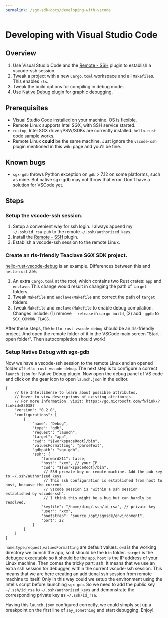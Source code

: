 ```yaml
---
permalink: /sgx-sdk-docs/developing-with-vscode
---
```


# Developing with Visual Studio Code

## Overview

1. Use Visual Studio Code and the [Remote - SSH](https://marketplace.visualstudio.com/items?itemName=ms-vscode-remote.remote-ssh) plugin to establish a vscode-ssh session.
2. Tweak a project with a new `Cargo.toml` workspace and all `Makefile`s. This enables `rls`.
3. Tweak the build options for compiling in debug mode.
4. Use [Native Debug](https://marketplace.visualstudio.com/items?itemName=webfreak.debug) plugin for graphic debugging.

## Prerequisites

* Visual Studio Code installed on your machine. OS is flexible.
* Remote Linux supports Intel SGX, with SSH service started.
* `rustup`, Intel SGX driver/PSW/SDKs are correctly installed. `hello-rust` code sample works.
* Remote Linux **could** be the same machine. Just ignore the `vscode-ssh` plugin mentioned in this wiki page and you'll be fine.

## Known bugs

* `sgx-gdb` throws Python exception on `gdb` > 7.12 on some platforms, such as
  mine. But native sgx-gdb may not throw that error. Don't have a solution for
  VSCode yet.

## Steps

### Setup the vscode-ssh session.

1. Setup a convenient way for ssh login. I always append my `~/.ssh/id_rsa.pub` to the remote `~/.ssh/authorized_keys`.
2. Install the [Remote - SSH](https://marketplace.visualstudio.com/items?itemName=ms-vscode-remote.remote-ssh) plugin.
3. Establish a vscode-ssh session to the remote Linux.

### Create an rls-friendly Teaclave SGX SDK project.

[hello-rust-vscode-debug](https://github.com/apacher/incubator-teaclave-sgx-sdk/tree/master/samplecode/hello-rust-vscode-debug)
is an example. Differences between this and `hello-rust` are:
1. An extra `Cargo.toml` at the root, which contains two Rust crates: `app` and `enclave`. This change would result in changing the path of `target` folders.
2. Tweak `Makefile` and `enclave/Makefile` and correct the path of `target` folders.
3. Tweak `Makefile` and `enclave/Makefile` to enable debug compilation. Changes
   include: (1) remove `--release` in `cargo build`, (2) add `-ggdb` to
   `SGX_COMMON_FLAGS`.

After these steps, the `hello-rust-vscode-debug` should be an rls-friendly
project. And open the remote folder of it in the VSCode main screen "Start -
open folder". Then autocompletion should work!

### Setup Native Debug with sgx-gdb

Now we have a vscode-ssh session to the remote Linux and an opened folder of
`hello-rust-vscode-debug`. The next step is to configure a correct `launch.json`
for Native Debug plugin. Now open the debug panel of VS code and click on the
gear icon to open `launch.json` in the editor.

```
{
    // Use IntelliSense to learn about possible attributes.
    // Hover to view descriptions of existing attributes.
    // For more information, visit: https://go.microsoft.com/fwlink/?linkid=830387
    "version": "0.2.0",
    "configurations": [
        {
            "name": "Debug",
            "type": "gdb",
            "request": "launch",
            "target": "app",
            "cwd": "${workspaceRoot}/bin",
            "valuesFormatting": "parseText",
            "gdbpath": "sgx-gdb",
            "ssh": {
                "forwardX11": false,
                "host": "xxx", // your IP
                "cwd": "${workspaceRoot}/bin",
                 // SSH private key on remote machine. Add the pub key to ~/.ssh/authorized_keys
                 // This ssh configuration is established from host to host, because the current
                 // vscode session is "within a ssh session established by vscode-ssh".
                 // I think this might be a bug but can hardly be resolved.
                "keyfile": "/home/ding/.ssh/id_rsa", // private key
                "user": "xxx",
                "bootstrap": "source /opt/sgxsdk/environment",
                "port": 22
            }
        }
    ]
}
```

`name`,`type`,`request`,`valuesFormatting` are default values.
`cwd` is the working directory we launch the app, so it should be the `bin`
folder. `target` is the debugee executable so it should be the `app`. `host` is
the IP address of your Linux machine. Then comes the tricky part: ssh. It means
that we use an extra ssh session for debugger, within the current vscode-ssh
session. This means that we are here creating an additional ssh session from
remote machine to itself. Only in this way could we setup the environment using
the Intel's script before launching `sgx-gdb`. So we need to add the public key
`~/.ssh/id_rsa` to `~/.ssh/authorized_keys` and demonstrate the corresponding
private key as `~/.ssh/id_rsa`.

Having this `launch.json` configured correctly, we could simply set up a
breakpoint on the first line of `say_something` and start debugging. Enjoy!
